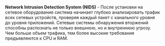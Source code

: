 **Network Intrusion Detection System (NIDS)** - После установки на сетевое оборудование система начинает глубоко анализировать трафик всех сетевых устройств, проверяя каждый пакет с канального уровня до уровня приложений. Сетевые системы обнаружения вторжений способны распознать не только внешнюю, но и внутреннюю угрозу. Чем больше объем трафика, тем более высокие требования предъявляются к CPU и RAM.